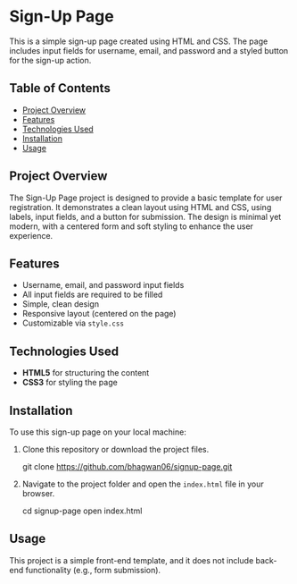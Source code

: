 # Sign-Up Page

This is a simple sign-up page created using HTML and CSS. The page includes input fields for username, email, and password and a styled button for the sign-up action.

## Table of Contents

- [Project Overview](#project-overview)
- [Features](#features)
- [Technologies Used](#technologies-used)
- [Installation](#installation)
- [Usage](#usage)


## Project Overview

The Sign-Up Page project is designed to provide a basic template for user registration. It demonstrates a clean layout using HTML and CSS, using labels, input fields, and a button for submission. The design is minimal yet modern, with a centered form and soft styling to enhance the user experience.

## Features

- Username, email, and password input fields
- All input fields are required to be filled
- Simple, clean design
- Responsive layout (centered on the page)
- Customizable via `style.css`

## Technologies Used

- **HTML5** for structuring the content
- **CSS3** for styling the page

## Installation

To use this sign-up page on your local machine:

1. Clone this repository or download the project files.
   
    git clone https://github.com/bhagwan06/signup-page.git
    

2. Navigate to the project folder and open the `index.html` file in your browser.
   
    cd signup-page
    open index.html


## Usage

This project is a simple front-end template, and it does not include back-end functionality (e.g., form submission). 


